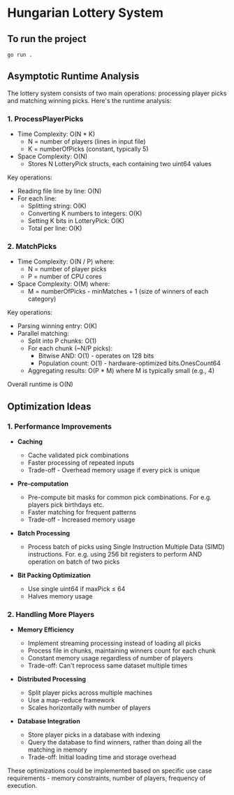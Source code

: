 # Hungarian Lottery System

## To run the project

```
go run .
```

## Asymptotic Runtime Analysis

The lottery system consists of two main operations: processing player picks and matching winning picks. Here's the runtime analysis:

### 1. ProcessPlayerPicks
- Time Complexity: O(N * K)
  - N = number of players (lines in input file)
  - K = numberOfPicks (constant, typically 5)
- Space Complexity: O(N)
  - Stores N LotteryPick structs, each containing two uint64 values

Key operations:
- Reading file line by line: O(N)
- For each line:
  - Splitting string: O(K)
  - Converting K numbers to integers: O(K)
  - Setting K bits in LotteryPick: O(K)
  - Total per line: O(K)

### 2. MatchPicks
- Time Complexity: O(N / P) where:
  - N = number of player picks
  - P = number of CPU cores
- Space Complexity: O(M) where:
  - M = numberOfPicks - minMatches + 1 (size of winners of each category)

Key operations:
- Parsing winning entry: O(K) 
- Parallel matching:
  - Split into P chunks: O(1)
  - For each chunk (~N/P picks):
    - Bitwise AND: O(1) - operates on 128 bits
    - Population count: O(1) - hardware-optimized bits.OnesCount64
  - Aggregating results: O(P * M) where M is typically small (e.g., 4)

Overall runtime is O(N)

## Optimization Ideas

### 1. Performance Improvements
- **Caching**
  - Cache validated pick combinations
  - Faster processing of repeated inputs
  - Trade-off - Overhead memory usage if every pick is unique

- **Pre-computation**
  - Pre-compute bit masks for common pick combinations. For e.g. players pick birthdays etc.
  - Faster matching for frequent patterns
  - Trade-off - Increased memory usage

- **Batch Processing**
  - Process batch of picks using Single Instruction Multiple Data (SIMD) instructions. For. e.g. using 256 bit registers to perform AND operation on batch of two picks
  
- **Bit Packing Optimization**
  - Use single uint64 if maxPick ≤ 64
  - Halves memory usage

### 2. Handling More Players
- **Memory Efficiency**
  - Implement streaming processing instead of loading all picks
  - Process file in chunks, maintaining winners count for each chunk
  - Constant memory usage regardless of number of players
  - Trade-off: Can't reprocess same dataset multiple times

- **Distributed Processing**
  - Split player picks across multiple machines
  - Use a map-reduce framework
  - Scales horizontally with number of players

- **Database Integration**
  - Store player picks in a database with indexing
  - Query the database to find winners, rather than doing all the matching in memory
  - Trade-off: Initial loading time and storage overhead

These optimizations could be implemented based on specific use case requirements - memory constraints, number of players, frequency of execution.